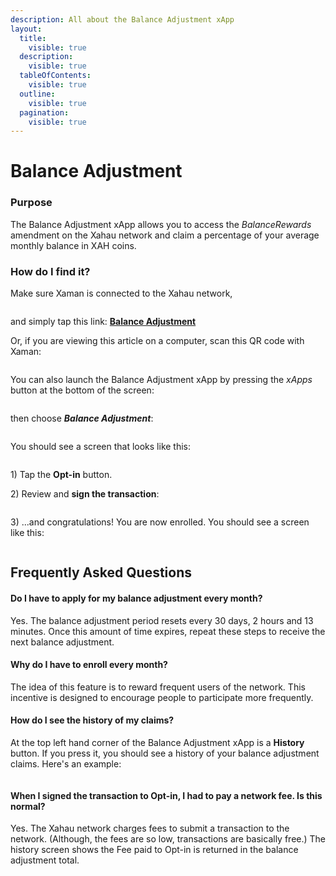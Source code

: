 ```yaml
---
description: All about the Balance Adjustment xApp
layout:
  title:
    visible: true
  description:
    visible: true
  tableOfContents:
    visible: true
  outline:
    visible: true
  pagination:
    visible: true
---
```


# Balance Adjustment

### Purpose

The Balance Adjustment xApp allows you to access the _BalanceRewards_ amendment on the Xahau network and claim a percentage of your average monthly balance in XAH coins.

### **How do I find it?**

Make sure Xaman is connected to the Xahau network,

<figure><img src="../../.gitbook/assets/Network switch button.png" alt=""><figcaption></figcaption></figure>

and simply tap this link: [**Balance Adjustment**](https://xumm.app/detect/xapp:xahau.balanceadjustment)

Or, if you are viewing this article on a computer, scan this QR code with Xaman:

<figure><img src="../../.gitbook/assets/Balance Adjustment - 6.png" alt=""><figcaption></figcaption></figure>



You can also launch the Balance Adjustment xApp by pressing the _xApps_ button at the bottom of the screen:&#x20;

<figure><img src="../../.gitbook/assets/xApps Button.png" alt=""><figcaption></figcaption></figure>

then choose _**Balance Adjustment**_:

<figure><img src="../../.gitbook/assets/Balance Adjustment - 1.png" alt=""><figcaption></figcaption></figure>

You should see a screen that looks like this:

<figure><img src="../../.gitbook/assets/Balance Adjustment - 2.png" alt=""><figcaption></figcaption></figure>

1\) Tap the **Opt-in** button.

2\) Review and **sign the transaction**:



<figure><img src="../../.gitbook/assets/Balance Adjustment - 3.png" alt=""><figcaption></figcaption></figure>

3\) ...and congratulations! You are now enrolled. You should see a screen like this:

<figure><img src="../../.gitbook/assets/Balance Adjustment - 4.png" alt=""><figcaption></figcaption></figure>

## Frequently Asked Questions

#### Do I have to apply for my balance adjustment every month?

Yes. The balance adjustment period resets every 30 days, 2 hours and 13 minutes. Once this amount of time expires, repeat these steps to receive the next balance adjustment.

#### Why do I have to enroll every month?

The idea of this feature is to reward frequent users of the network. This incentive is designed to encourage people to participate more frequently.

#### How do I see the history of my claims?

At the top left hand corner of the Balance Adjustment xApp is a **History** button. If you press it, you should see a history of your balance adjustment claims. Here's an example:



<figure><img src="../../.gitbook/assets/Balance Adjustment - 7.png" alt=""><figcaption></figcaption></figure>

#### When I signed the transaction to Opt-in, I had to pay a network fee. Is this normal?

Yes. The Xahau network charges fees to submit a transaction to the network. (Although, the fees are so low, transactions are basically free.) The history screen shows the Fee paid to Opt-in is returned in the balance adjustment total.



<figure><img src="../../.gitbook/assets/Balance Adjustment - 8.png" alt=""><figcaption></figcaption></figure>







